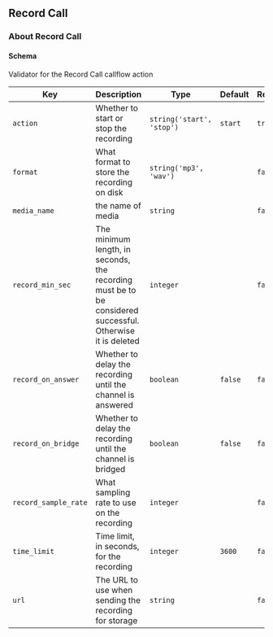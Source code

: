 ## Record Call

### About Record Call

#### Schema

Validator for the Record Call callflow action



Key | Description | Type | Default | Required
--- | ----------- | ---- | ------- | --------
`action` | Whether to start or stop the recording | `string('start', 'stop')` | `start` | `true`
`format` | What format to store the recording on disk | `string('mp3', 'wav')` |   | `false`
`media_name` | the name of media | `string` |   | `false`
`record_min_sec` | The minimum length, in seconds, the recording must be to be considered successful. Otherwise it is deleted | `integer` |   | `false`
`record_on_answer` | Whether to delay the recording until the channel is answered | `boolean` | `false` | `false`
`record_on_bridge` | Whether to delay the recording until the channel is bridged | `boolean` | `false` | `false`
`record_sample_rate` | What sampling rate to use on the recording | `integer` |   | `false`
`time_limit` | Time limit, in seconds, for the recording | `integer` | `3600` | `false`
`url` | The URL to use when sending the recording for storage | `string` |   | `false`


